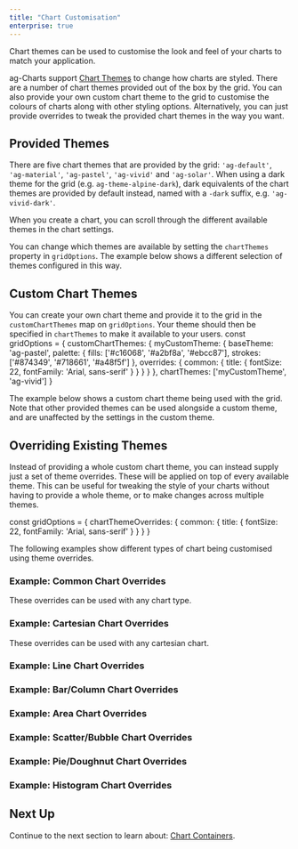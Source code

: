 ```yaml
---
title: "Chart Customisation"
enterprise: true
---
```


Chart themes can be used to customise the look and feel of your charts to match your application.

ag-Charts support [Chart Themes](../charts-themes/) to change how charts are styled. There are a number of chart themes provided out of the box by the grid. You can also provide your own custom chart theme to the grid to customise the colours of charts along with other styling options. Alternatively, you can just provide overrides to tweak the provided chart themes in the way you want.

## Provided Themes

There are five chart themes that are provided by the grid: `'ag-default'`, `'ag-material'`, `'ag-pastel'`, `'ag-vivid'` and `'ag-solar'`. When using a dark theme for the grid (e.g. `ag-theme-alpine-dark`), dark equivalents of the chart themes are provided by default instead, named with a `-dark` suffix, e.g. `'ag-vivid-dark'`.

When you create a chart, you can scroll through the different available themes in the chart settings.

<gif src="theme-picker.gif" alt="Theme Picker"></gif>

You can change which themes are available by setting the `chartThemes` property in `gridOptions`. The example below shows a different selection of themes configured in this way.

<grid-example title='Configure Available Themes' name='available-themes' type='generated' options='{ "exampleHeight": 690, "enterprise": true }'></grid-example>

## Custom Chart Themes

You can create your own chart theme and provide it to the grid in the `customChartThemes` map on `gridOptions`. Your theme should then be specified in `chartThemes` to make it available to your users.
<snippet>
const gridOptions = {
    customChartThemes: {
        myCustomTheme: {
            baseTheme: 'ag-pastel',
            palette: {
                fills: ['#c16068', '#a2bf8a', '#ebcc87'],
                strokes: ['#874349', '#718661', '#a48f5f']
            },
            overrides: {
                common: {
                    title: {
                        fontSize: 22,
                        fontFamily: 'Arial, sans-serif'
                    }
                }
            }
        }
    },
    chartThemes: ['myCustomTheme', 'ag-vivid']
}
</snippet>

The example below shows a custom chart theme being used with the grid. Note that other provided themes can be used alongside a custom theme, and are unaffected by the settings in the custom theme.


<grid-example title='Custom Chart Theme' name='custom-chart-theme' type='generated' options='{ "exampleHeight": 660,"enterprise": true }'></grid-example>

## Overriding Existing Themes

Instead of providing a whole custom chart theme, you can instead supply just a set of theme overrides. These will be applied on top of every available theme. This can be useful for tweaking the style of your charts without having to provide a whole theme, or to make changes across multiple themes.

<snippet>
const gridOptions = {
    chartThemeOverrides: {
        common: {
            title: {
                fontSize: 22,
                fontFamily: 'Arial, sans-serif'
            }
        }
    }
}
</snippet>

The following examples show different types of chart being customised using theme overrides.

### Example: Common Chart Overrides

These overrides can be used with any chart type.

<grid-example title='Common Chart Overrides' name='common-overrides' type='generated' options='{ "enterprise": true }'></grid-example>

### Example: Cartesian Chart Overrides

These overrides can be used with any cartesian chart.

<grid-example title='Cartesian Chart Overrides' name='cartesian-overrides' type='generated' options='{ "enterprise": true }'></grid-example>

### Example: Line Chart Overrides

<grid-example title='Line Chart Overrides' name='line-overrides' type='generated' options='{ "enterprise": true }'></grid-example>

### Example: Bar/Column Chart Overrides

<grid-example title='Bar/Column Chart Overrides' name='bar-overrides' type='generated' options='{ "enterprise": true }'></grid-example>

### Example: Area Chart Overrides

<grid-example title='Area Chart Overrides' name='area-overrides' type='generated' options='{ "enterprise": true }'></grid-example>

### Example: Scatter/Bubble Chart Overrides

<grid-example title='Scatter/Bubble Chart Overrides' name='scatter-overrides' type='generated' options='{ "enterprise": true }'></grid-example>

### Example: Pie/Doughnut Chart Overrides

<grid-example title='Pie/Doughnut Chart Overrides' name='pie-overrides' type='generated' options='{ "enterprise": true }'></grid-example>

### Example: Histogram Chart Overrides

<grid-example title='Histogram Chart Overrides' name='histogram-overrides' type='generated' options='{ "enterprise": true }'></grid-example>

## Next Up

Continue to the next section to learn about: [Chart Containers](../integrated-charts-container/).



